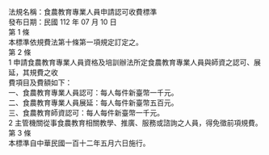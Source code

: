 法規名稱：食農教育專業人員申請認可收費標準  
發布日期：民國 112 年 07 月 10 日  
第 1 條  
本標準依規費法第十條第一項規定訂定之。  
第 2 條  
1 申請食農教育專業人員資格及培訓辦法所定食農教育專業人員與師資之認可、展延，其規費之收  
費項目及費額如下：  
一、食農教育專業人員認可：每人每件新臺幣一千元。  
二、食農教育專業人員展延：每人每件新臺幣五百元。  
三、食農教育師資認可：每人每件新臺幣一千元。  
2 主管機關從事食農教育相關教學、推廣、服務或諮詢之人員，得免徵前項規費。  
第 3 條  
本標準自中華民國一百十二年五月六日施行。  


